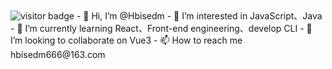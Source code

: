 <img src="https://visitor-badge.glitch.me/badge?page_id=hbisedm.hbisedm" alt="visitor badge" />
- 👋 Hi, I’m @Hbisedm
- 👀 I’m interested in JavaScript、Java
- 🌱 I’m currently learning React、Front-end engineering、develop CLI
- 💞️ I’m looking to collaborate on Vue3
- 📫 How to reach me hbisedm666@163.com



<!---
Hbisedm/Hbisedm is a ✨ special ✨ repository because its `README.md` (this file) appears on your GitHub profile.
You can click the Preview link to take a look at your changes.
--->
